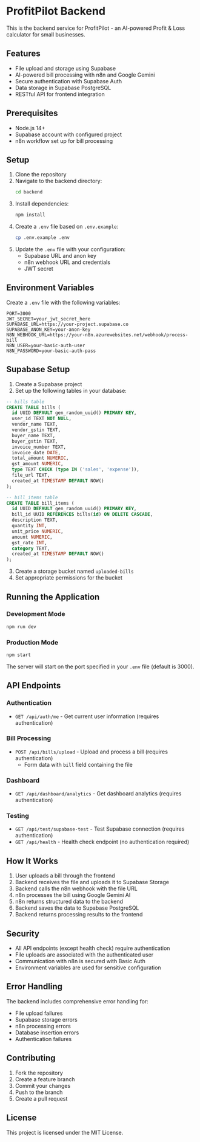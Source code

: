 # ProfitPilot Backend

This is the backend service for ProfitPilot - an AI-powered Profit & Loss calculator for small businesses.

## Features

- File upload and storage using Supabase
- AI-powered bill processing with n8n and Google Gemini
- Secure authentication with Supabase Auth
- Data storage in Supabase PostgreSQL
- RESTful API for frontend integration

## Prerequisites

- Node.js 14+
- Supabase account with configured project
- n8n workflow set up for bill processing

## Setup

1. Clone the repository
2. Navigate to the backend directory:
   ```bash
   cd backend
   ```
3. Install dependencies:
   ```bash
   npm install
   ```
4. Create a `.env` file based on `.env.example`:
   ```bash
   cp .env.example .env
   ```
5. Update the `.env` file with your configuration:
   - Supabase URL and anon key
   - n8n webhook URL and credentials
   - JWT secret

## Environment Variables

Create a `.env` file with the following variables:

```env
PORT=3000
JWT_SECRET=your_jwt_secret_here
SUPABASE_URL=https://your-project.supabase.co
SUPABASE_ANON_KEY=your-anon-key
N8N_WEBHOOK_URL=https://your-n8n.azurewebsites.net/webhook/process-bill
N8N_USER=your-basic-auth-user
N8N_PASSWORD=your-basic-auth-pass
```

## Supabase Setup

1. Create a Supabase project
2. Set up the following tables in your database:

```sql
-- bills table
CREATE TABLE bills (
  id UUID DEFAULT gen_random_uuid() PRIMARY KEY,
  user_id TEXT NOT NULL,
  vendor_name TEXT,
  vendor_gstin TEXT,
  buyer_name TEXT,
  buyer_gstin TEXT,
  invoice_number TEXT,
  invoice_date DATE,
  total_amount NUMERIC,
  gst_amount NUMERIC,
  type TEXT CHECK (type IN ('sales', 'expense')),
  file_url TEXT,
  created_at TIMESTAMP DEFAULT NOW()
);

-- bill_items table
CREATE TABLE bill_items (
  id UUID DEFAULT gen_random_uuid() PRIMARY KEY,
  bill_id UUID REFERENCES bills(id) ON DELETE CASCADE,
  description TEXT,
  quantity INT,
  unit_price NUMERIC,
  amount NUMERIC,
  gst_rate INT,
  category TEXT,
  created_at TIMESTAMP DEFAULT NOW()
);
```

3. Create a storage bucket named `uploaded-bills`
4. Set appropriate permissions for the bucket

## Running the Application

### Development Mode

```bash
npm run dev
```

### Production Mode

```bash
npm start
```

The server will start on the port specified in your `.env` file (default is 3000).

## API Endpoints

### Authentication

- `GET /api/auth/me` - Get current user information (requires authentication)

### Bill Processing

- `POST /api/bills/upload` - Upload and process a bill (requires authentication)
  - Form data with `bill` field containing the file

### Dashboard

- `GET /api/dashboard/analytics` - Get dashboard analytics (requires authentication)

### Testing

- `GET /api/test/supabase-test` - Test Supabase connection (requires authentication)
- `GET /api/health` - Health check endpoint (no authentication required)

## How It Works

1. User uploads a bill through the frontend
2. Backend receives the file and uploads it to Supabase Storage
3. Backend calls the n8n webhook with the file URL
4. n8n processes the bill using Google Gemini AI
5. n8n returns structured data to the backend
6. Backend saves the data to Supabase PostgreSQL
7. Backend returns processing results to the frontend

## Security

- All API endpoints (except health check) require authentication
- File uploads are associated with the authenticated user
- Communication with n8n is secured with Basic Auth
- Environment variables are used for sensitive configuration

## Error Handling

The backend includes comprehensive error handling for:
- File upload failures
- Supabase storage errors
- n8n processing errors
- Database insertion errors
- Authentication failures

## Contributing

1. Fork the repository
2. Create a feature branch
3. Commit your changes
4. Push to the branch
5. Create a pull request

## License

This project is licensed under the MIT License.